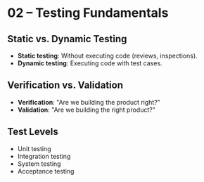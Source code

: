 # 02 – Testing Fundamentals

## Static vs. Dynamic Testing
- **Static testing**: Without executing code (reviews, inspections).  
- **Dynamic testing**: Executing code with test cases.  

## Verification vs. Validation
- **Verification**: "Are we building the product right?"  
- **Validation**: "Are we building the right product?"  

## Test Levels
- Unit testing  
- Integration testing  
- System testing  
- Acceptance testing  
